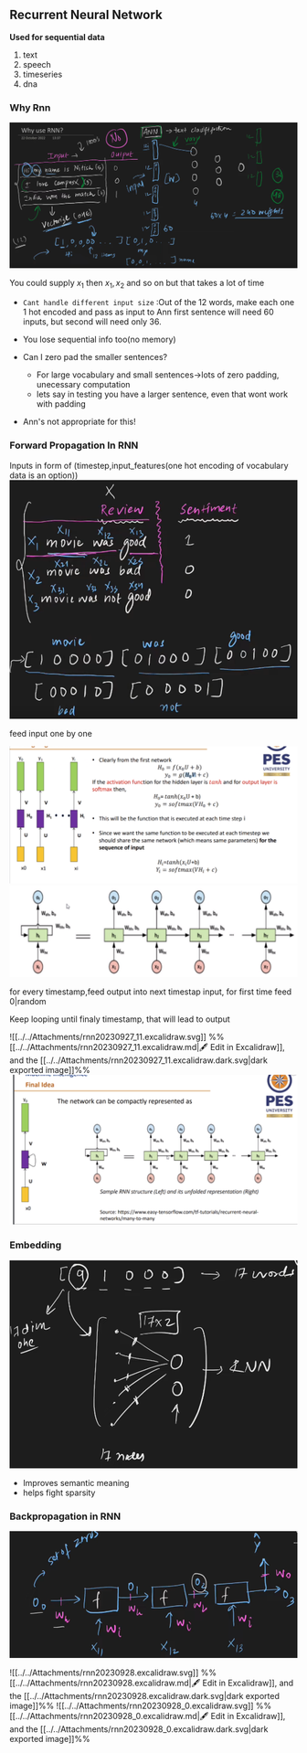 ## Recurrent Neural Network

**Used for sequential data**
1) text
2) speech
3) timeseries
4) dna

### Why Rnn

![](../../Attachments/rnn-20230927.png)

You could supply $x_1$ then $x_1,x_2$ and so on but that takes a lot of time
- `Cant handle different input size` :Out of the 12 words, make each one 1 hot encoded and pass as input to Ann first sentence will need 60 inputs, but second will need only 36.
- You lose sequential info too(no memory)

- Can I zero pad the smaller sentences?
	- For large vocabulary and small sentences->lots of zero padding, unecessary computation
	- lets say in testing you have a larger sentence, even that wont work with padding
- Ann's not appropriate for this!

### Forward Propagation In RNN

Inputs in form of (timestep,input_features(one hot encoding of vocabulary data is an option))
![](../../Attachments/rnn-20230927-1.png)

feed input one by one

![](../../Attachments/rnn-20230927-2.png)
![](../../Attachments/rnn-20230927-6.png)

for every timestamp,feed output into next timestap input, for first time feed 0|random 


Keep looping until finaly timestamp, that will lead to output


![[../../Attachments/rnn20230927_11.excalidraw.svg]]
%%[[../../Attachments/rnn20230927_11.excalidraw.md|🖋 Edit in Excalidraw]], and the [[../../Attachments/rnn20230927_11.excalidraw.dark.svg|dark exported image]]%%
![](../../Attachments/rnn-20230927-3.png)

### Embedding
![](../../Attachments/rnn-20230927-7.png)

- Improves semantic meaning
- helps fight sparsity

### Backpropagation in RNN

![](../../Attachments/rnn-20230928.png)

![[../../Attachments/rnn20230928.excalidraw.svg]]
%%[[../../Attachments/rnn20230928.excalidraw.md|🖋 Edit in Excalidraw]], and the [[../../Attachments/rnn20230928.excalidraw.dark.svg|dark exported image]]%%
![[../../Attachments/rnn20230928_0.excalidraw.svg]]
%%[[../../Attachments/rnn20230928_0.excalidraw.md|🖋 Edit in Excalidraw]], and the [[../../Attachments/rnn20230928_0.excalidraw.dark.svg|dark exported image]]%%

